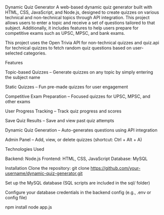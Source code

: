 Dynamic Quiz Generator
A web-based dynamic quiz generator built with HTML, CSS, JavaScript, and Node.js, designed to create quizzes on various technical and non-technical topics through API integration. This project allows users to enter a topic and receive a set of questions tailored to that subject. Additionally, it includes features to help users prepare for competitive exams such as UPSC, MPSC, and bank exams.

This project uses the Open Trivia API for non-technical quizzes and quiz.api for technical quizzes to fetch random quiz questions based on user-selected categories.

Features

Topic-based Quizzes – Generate quizzes on any topic by simply entering the subject name

Static Quizzes – Fun pre-made quizzes for user engagement

Competitive Exam Preparation – Focused quizzes for UPSC, MPSC, and other exams

User Progress Tracking – Track quiz progress and scores

Save Quiz Results – Save and view past quiz attempts

Dynamic Quiz Generation – Auto-generates questions using API integration

Admin Panel – Add, view, or delete quizzes (shortcut: Ctrl + Alt + A)



Technologies Used

Backend: Node.js
Frontend: HTML, CSS, JavaScript
Database: MySQL

Installation
Clone the repository:
git clone https://github.com/your-username/dynamic-quiz-generator.git

Set up the MySQL database (SQL scripts are included in the sql/ folder)

Configure your database credentials in the backend config (e.g., .env or config file)

npm install
node app.js
